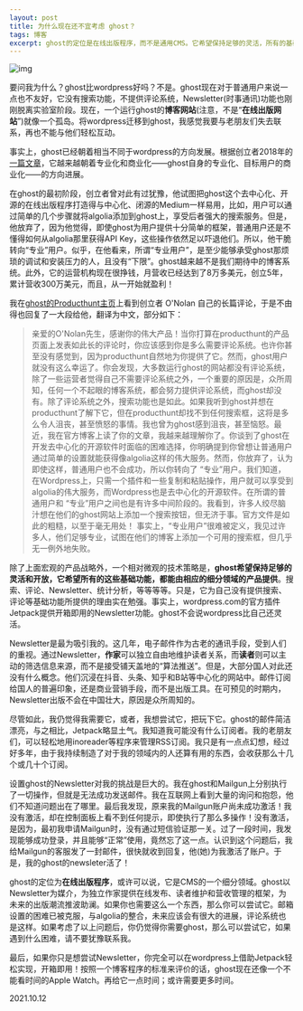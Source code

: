 ```yaml
---
layout: post
title: 为什么现在还不宜考虑 ghost？
tags: 博客
excerpt: ghost的定位是在线出版程序，而不是通用CMS。它希望保持足够的灵活，所有的基础功能由更细分领域的其他产品提供。就一个博客程序而言，由于没有提供搜索和评论等基础功能，ghost目前就像一个不能看时间的Apple Watch 。
---
```


![img](https://res-4.cloudinary.com/mkyos/image/upload/q_auto/v1/blog-images/website-on-ghost.png)

要问我为什么？ghost比wordpress好吗？不是。ghost现在对于普通用户来说一点也不友好，它没有搜索功能，不提供评论系统，Newsletter(时事通讯)功能也刚刚脱离实验室阶段。现在，一个运行ghost的**博客网站**(注意，不是“**在线出版网站**”)就像一个孤岛。将wordpress迁移到ghost，我感觉我要与老朋友们失去联系，再也不能与他们轻松互动。

事实上，ghost已经朝着相当不同于wordpress的方向发展。根据创立者2018年的[一篇文章](https://blog.ghost.org/5/)，它越来越朝着专业化和商业化——ghost自身的专业化、目标用户的商业化——的方向进展。

在ghost的最初阶段，创立者曾对此有过犹豫，他试图把ghost这个去中心化、开源的在线出版程序打造得与中心化、闭源的Medium一样易用，比如，用户可以通过简单的几个步骤就将algolia添加到ghost上，享受后者强大的搜索服务。但是，他放弃了，因为他觉得，即使ghost为用户提供十分简单的框架，普通用户还是不懂得如何从algolia那里获得API Key，这些操作依然足以吓退他们。所以，他干脆转向“专业”用户。似乎，在他看来，所谓“专业用户”，是至少能够承受ghost那烦琐的调试和安装压力的人，且没有“下限”。ghost越来越不是我们期待中的博客系统。此外，它的运营机构现在很挣钱，月营收已经达到了8万多美元，创立5年，累计营收300万美元，而且，从一开始就盈利！

我在[ghost的Producthunt主页](https://www.producthunt.com/posts/ghost-4-0?bc=1)上看到创立者 O'Nolan 自己的长篇评论，于是不由得也回复了一大段给他，翻译为中文，部分如下：

> 亲爱的O'Nolan先生，感谢你的伟大产品！当你打算在producthunt的产品页面上发表如此长的评论时，你应该感到你是多么需要评论系统。也许你甚至没有感觉到，因为producthunt自然地为你提供了它。然而，ghost用户就没有这么幸运了。你会发现，大多数运行ghost的网站都没有评论系统，除了一些运营者觉得自己不需要评论系统之外，一个重要的原因是，众所周知，任何一个不起眼的博客系统，都会努力提供评论系统，而ghost却没有。除了评论系统之外，搜索功能也是如此。如果我听到ghost并想在producthunt了解下它，但在producthunt却找不到任何搜索框，这将是多么令人沮丧，甚至愤怒的事情。我也曾为ghost感到沮丧，甚至恼怒。最近，我在官方博客上读了你的文章，我越来越理解你了。你谈到了ghost在开发去中心化的开源软件时面临的困难选择，你明确提到你曾想让普通用户通过简单的设置就能获得像algolia这样的伟大服务。然而，你放弃了，认为即使这样，普通用户也不会成功，所以你转向了 “专业”用户。我们知道，在Wordpress上，只需一个插件和一些复制和粘贴操作，用户就可以享受到algolia的伟大服务，而Wordpress也是去中心化的开源软件。在所谓的普通用户和 “专业”用户之间也是有许多中间阶段的。我看到，许多人绞尽脑汁想在他们的ghost网站上添加一个搜索按钮，但无济于事。官方文件是如此的粗糙，以至于毫无用处！ 事实上，“专业用户”很难被定义，我见过许多人，他们足够专业，试图在他们的博客上添加一个可用的搜索框，但几乎无一例外地失败。

除了上面宏观的产品战略外，一个相对微观的技术策略是，**ghost希望保持足够的灵活和开放，它希望所有的这些基础功能，都能由相应的细分领域的产品提供**。搜索、评论、Newsletter、统计分析，等等等等。只是，它为自己没有提供搜索、评论等基础功能所提供的理由实在勉强。事实上，wordpress.com的官方插件Jetpack提供开箱即用的Newsletter功能。ghost不会说wordpress比自己还灵活。

Newsletter是最为吸引我的。这几年，电子邮件作为古老的通讯手段，受到人们的重视。通过Newsletter，**作家**可以独立自由地维护读者关系，而**读者**则可以主动的筛选信息来源，而不是接受铺天盖地的“算法推送”。但是，大部分国人对此还没有什么概念。他们沉浸在抖音、头条、知乎和B站等中心化的网站中。邮件订阅给国人的普遍印象，还是商业营销手段，而不是出版工具。在可预见的时期内，Newsletter出版不会在中国壮大，原因是众所周知的。

尽管如此，我仍觉得我需要它，或者，我想尝试它，把玩下它。ghost的邮件简洁漂亮，与之相比，Jetpack略显土气。我知道我可能没有什么订阅者。我的老朋友们，可以轻松地用inoreader等程序来管理RSS订阅。我只是有一点点幻想，经过好多年，由于我持续制造了对于我的领域内的人还算有用的东西，会收获那么十几个或几十个订阅。

设置ghost的Newsletter对我的挑战是巨大的。我在ghost和Mailgun上分别执行了一切操作，但就是无法成功发送邮件。我在互联网上看到大量的询问和抱怨，他们不知道问题出在了哪里。最后我发现，原来我的Mailgun账户尚未成功激活！我没有激活，却在控制面板上看不到任何提示，即使执行了那么多操作！没有激活，是因为，最初我申请Mailgun时，没有通过短信验证那一关。过了一段时间，我发现能够成功登录，并且能够“正常”使用，竟然忘了这一点。认识到这个问题后，我给Mailgun的客服发了一封邮件，很快就收到回复，他(她)为我激活了账户。于是，我的ghost的newsleter活了！

ghost的定位为**在线出版程序**，或许可以说，它是CMS的一个细分领域。ghost以Newsletter为媒介，为独立作家提供在线发布、读者维护和营收管理的框架，为未来的出版潮流推波助澜。如果你也需要这么一个东西，那么你可以尝试它。邮箱设置的困难已被克服，与algolia的整合，未来应该会有很大的进展，评论系统也是这样。如果考虑了以上问题后，你仍觉得你需要ghost，那么可以尝试它，如果遇到什么困难，请不要犹豫联系我。

最后，如果你只是想尝试Newsletter，你完全可以在wordpress上借助Jetpack轻松实现，开箱即用！按照一个博客程序的标准来评价的话，ghost现在还像一个不能看时间的Apple Watch。再给它一点时间；或许需要更多时间。

2021.10.12